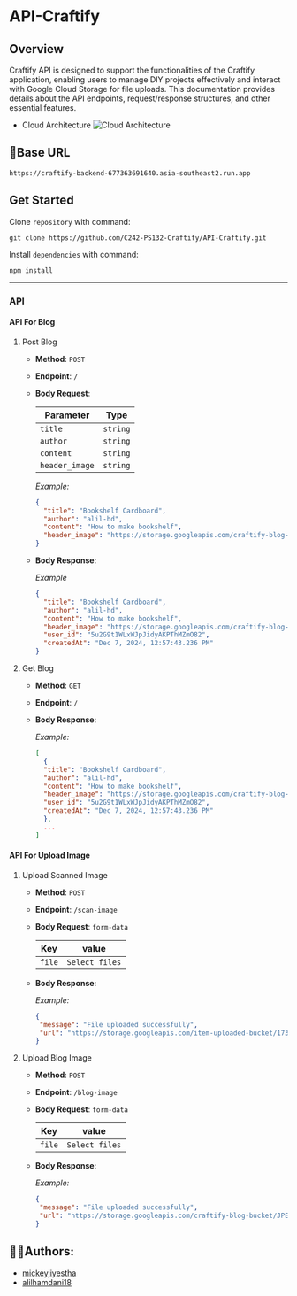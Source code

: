 ﻿# API-Craftify

## Overview
Craftify API is designed to support the functionalities of the Craftify application, enabling users to manage DIY projects effectively and interact with Google Cloud Storage for file uploads. This documentation provides details about the API endpoints, request/response structures, and other essential features.

* Cloud Architecture
  ![Cloud Architecture](https://drive.google.com/uc?id=1s3S1IT_f1dOJFsC1fvdEvFUfUaKGBdsP)

## 🔗Base URL
```
https://craftify-backend-677363691640.asia-southeast2.run.app
```
## Get Started
Clone `repository` with command:
```
git clone https://github.com/C242-PS132-Craftify/API-Craftify.git

```
Install `dependencies` with command:
```
npm install
```

---
### API

#### API For Blog
1. Post Blog
   - **Method**: `POST`
   - **Endpoint**: `/`
   - **Body Request**:

     | Parameter      | Type     | 
     |----------------|----------|
     | `title`        | `string` | 
     | `author`       | `string` | 
     | `content`      | `string` | 
     | `header_image` | `string` | 

     *Example:*
     ```json
     {
       "title": "Bookshelf Cardboard",
       "author": "alil-hd",
       "content": "How to make bookshelf",
       "header_image": "https://storage.googleapis.com/craftify-blog-bucket/918467.jpg"
     }
     ```
   - **Body Response**:
     
     *Example*
     ```json
     {
       "title": "Bookshelf Cardboard",
       "author": "alil-hd",
       "content": "How to make bookshelf",
       "header_image": "https://storage.googleapis.com/craftify-blog-bucket/918467.jpg",
       "user_id": "5u2G9t1WLxWJpJidyAKPThMZmO82",
       "createdAt": "Dec 7, 2024, 12:57:43.236 PM"
     }
     ```
     
2. Get Blog
   - **Method**: `GET`
   - **Endpoint**: `/`
   - **Body Response**:

     *Example:*
     ```json
     [
       {
       "title": "Bookshelf Cardboard",
       "author": "alil-hd",
       "content": "How to make bookshelf",
       "header_image": "https://storage.googleapis.com/craftify-blog-bucket/918467.jpg",
       "user_id": "5u2G9t1WLxWJpJidyAKPThMZmO82",
       "createdAt": "Dec 7, 2024, 12:57:43.236 PM"
       },
       ...
     ]
     
     ```

#### API For Upload Image
1. Upload Scanned Image
   - **Method**: `POST`
   - **Endpoint**: `/scan-image`
   - **Body Request**: `form-data`
     
     | Key            | value          | 
     |----------------|----------------|
     | `file`         | `Select files` |

   - **Body Response**:
     
     *Example:*
      ```json
     {
       "message": "File uploaded successfully",
       "url": "https://storage.googleapis.com/item-uploaded-bucket/1733055586040-plastic_bottle.jpg",
     }
     ```
  
2. Upload Blog Image
   - **Method**: `POST`
   - **Endpoint**: `/blog-image`
   - **Body Request**: `form-data`
     
     | Key            | value          | 
     |----------------|----------------|
     | `file`         | `Select files` |
   
   - **Body Response**:
     
     *Example:*
      ```json
     {
       "message": "File uploaded successfully",
       "url": "https://storage.googleapis.com/craftify-blog-bucket/JPEG_1733797346935_6294779736510253822.jpg",
     }
     ```


## 👨‍💻Authors:
* [mickeyjiyestha](https://github.com/mickeyjiyestha)
* [alilhamdani18](https://github.com/alilhamdani18)




